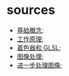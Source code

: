 # sources

- [基础概念](https://hyp.is/go?url=https%3A%2F%2Fwebglfundamentals.org%2Fwebgl%2Flessons%2Fzh_cn%2Fwebgl-fundamentals.html&group=J2DqPeaM);
- [工作原理](https://hyp.is/go?url=https%3A%2F%2Fwebglfundamentals.org%2Fwebgl%2Flessons%2Fzh_cn%2Fwebgl-how-it-works.html&group=J2DqPeaM);
- [着色器和 GLSL](https://hyp.is/go?url=https%3A%2F%2Fwebglfundamentals.org%2Fwebgl%2Flessons%2Fzh_cn%2Fwebgl-shaders-and-glsl.html&group=J2DqPeaM);
- [图像处理](https://hyp.is/go?url=https%3A%2F%2Fwebglfundamentals.org%2Fwebgl%2Flessons%2Fzh_cn%2Fwebgl-image-processing.html&group=J2DqPeaM);
- [进一步处理图像](https://hyp.is/go?url=https%3A%2F%2Fwebglfundamentals.org%2Fwebgl%2Flessons%2Fzh_cn%2Fwebgl-image-processing-continued.html&group=J2DqPeaM);

